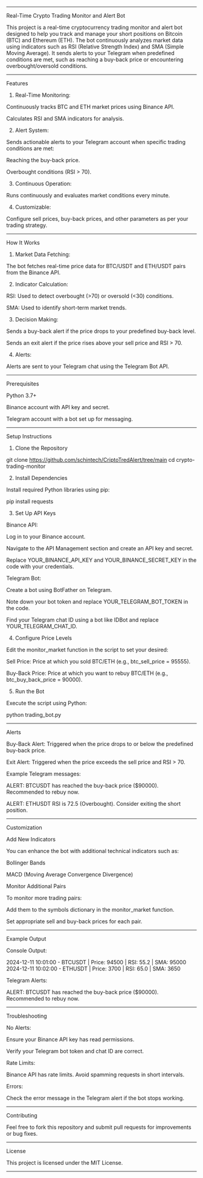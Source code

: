 


---
Real-Time Crypto Trading Monitor and Alert Bot

This project is a real-time cryptocurrency trading monitor and alert bot designed to help you track and manage your short positions on Bitcoin (BTC) and Ethereum (ETH). The bot continuously analyzes market data using indicators such as RSI (Relative Strength Index) and SMA (Simple Moving Average). It sends alerts to your Telegram when predefined conditions are met, such as reaching a buy-back price or encountering overbought/oversold conditions.


---

Features

1. Real-Time Monitoring:

Continuously tracks BTC and ETH market prices using Binance API.

Calculates RSI and SMA indicators for analysis.



2. Alert System:

Sends actionable alerts to your Telegram account when specific trading conditions are met:

Reaching the buy-back price.

Overbought conditions (RSI > 70).




3. Continuous Operation:

Runs continuously and evaluates market conditions every minute.



4. Customizable:

Configure sell prices, buy-back prices, and other parameters as per your trading strategy.





---

How It Works

1. Market Data Fetching:

The bot fetches real-time price data for BTC/USDT and ETH/USDT pairs from the Binance API.



2. Indicator Calculation:

RSI: Used to detect overbought (>70) or oversold (<30) conditions.

SMA: Used to identify short-term market trends.



3. Decision Making:

Sends a buy-back alert if the price drops to your predefined buy-back level.

Sends an exit alert if the price rises above your sell price and RSI > 70.



4. Alerts:

Alerts are sent to your Telegram chat using the Telegram Bot API.





---

Prerequisites

Python 3.7+

Binance account with API key and secret.

Telegram account with a bot set up for messaging.



---

Setup Instructions

1. Clone the Repository

git clone https://github.com/schintech/CriptoTredAlert/tree/main
cd crypto-trading-monitor

2. Install Dependencies

Install required Python libraries using pip:

pip install requests

3. Set Up API Keys

Binance API:

Log in to your Binance account.

Navigate to the API Management section and create an API key and secret.

Replace YOUR_BINANCE_API_KEY and YOUR_BINANCE_SECRET_KEY in the code with your credentials.


Telegram Bot:

Create a bot using BotFather on Telegram.

Note down your bot token and replace YOUR_TELEGRAM_BOT_TOKEN in the code.

Find your Telegram chat ID using a bot like IDBot and replace YOUR_TELEGRAM_CHAT_ID.



4. Configure Price Levels

Edit the monitor_market function in the script to set your desired:

Sell Price: Price at which you sold BTC/ETH (e.g., btc_sell_price = 95555).

Buy-Back Price: Price at which you want to rebuy BTC/ETH (e.g., btc_buy_back_price = 90000).


5. Run the Bot

Execute the script using Python:

python trading_bot.py


---

Alerts

Buy-Back Alert: Triggered when the price drops to or below the predefined buy-back price.

Exit Alert: Triggered when the price exceeds the sell price and RSI > 70.


Example Telegram messages:

ALERT: BTCUSDT has reached the buy-back price ($90000). Recommended to rebuy now.

ALERT: ETHUSDT RSI is 72.5 (Overbought). Consider exiting the short position.



---

Customization

Add New Indicators

You can enhance the bot with additional technical indicators such as:

Bollinger Bands

MACD (Moving Average Convergence Divergence)


Monitor Additional Pairs

To monitor more trading pairs:

Add them to the symbols dictionary in the monitor_market function.

Set appropriate sell and buy-back prices for each pair.



---

Example Output

Console Output:

2024-12-11 10:01:00 - BTCUSDT | Price: 94500 | RSI: 55.2 | SMA: 95000
2024-12-11 10:02:00 - ETHUSDT | Price: 3700 | RSI: 65.0 | SMA: 3650

Telegram Alerts:

ALERT: BTCUSDT has reached the buy-back price ($90000). Recommended to rebuy now.


---

Troubleshooting

No Alerts:

Ensure your Binance API key has read permissions.

Verify your Telegram bot token and chat ID are correct.


Rate Limits:

Binance API has rate limits. Avoid spamming requests in short intervals.


Errors:

Check the error message in the Telegram alert if the bot stops working.




---

Contributing

Feel free to fork this repository and submit pull requests for improvements or bug fixes.


---

License

This project is licensed under the MIT License.


---

